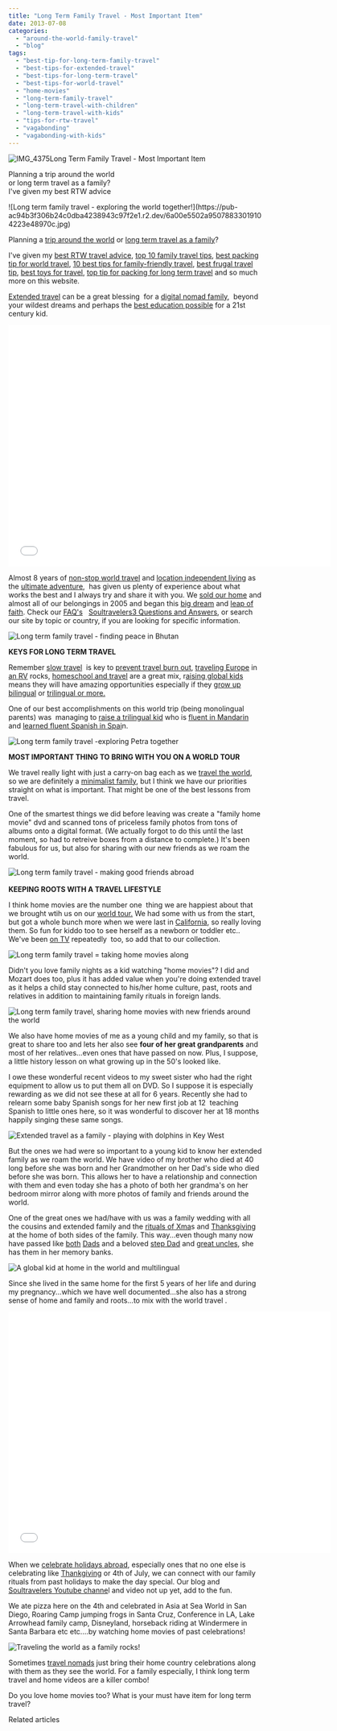 ```yaml
---
title: "Long Term Family Travel - Most Important Item"
date: 2013-07-08
categories: 
  - "around-the-world-family-travel"
  - "blog"
tags: 
  - "best-tip-for-long-term-family-travel"
  - "best-tips-for-extended-travel"
  - "best-tips-for-long-term-travel"
  - "best-tips-for-world-travel"
  - "home-movies"
  - "long-term-family-travel"
  - "long-term-travel-with-children"
  - "long-term-travel-with-kids"
  - "tips-for-rtw-travel"
  - "vagabonding"
  - "vagabonding-with-kids"
---
```


![IMG_4375](https://pub-ac94b3f306b24c0dba4238943c97f2e1.r2.dev/6a00e5502a950788330192abeb55c7970d.jpg)Long Term Family Travel - 
Most Important Item  
  
Planning a trip around the world  
or long term travel as a family?  
I've given my best RTW advice

<!--more--> ![Long term family travel - exploring the world together!](https://pub-ac94b3f306b24c0dba4238943c97f2e1.r2.dev/6a00e5502a95078833019104223e48970c.jpg)  
  
  
Planning a [trip around the world](https://pub-ac94b3f306b24c0dba4238943c97f2e1.r2.dev/2012/12/around-the-world-family-travel.html "trip around the world") or [long term travel as a family](https://pub-ac94b3f306b24c0dba4238943c97f2e1.r2.dev/2010/03/long-term-family-travel-homeschool-roadschool-world-school-digitalnomad-lifestyle-design-virtual-.html "long term travel as a family")?  
  
I've given my [best RTW travel advice](https://pub-ac94b3f306b24c0dba4238943c97f2e1.r2.dev/2012/12/-around-the-world-travel-best-advice.html "best around the world travel advice"), [top 10 family travel tips](https://pub-ac94b3f306b24c0dba4238943c97f2e1.r2.dev/2008/05/top-10-family-t.html "top 10 family travel tips"), [best packing tip for world travel](https://pub-ac94b3f306b24c0dba4238943c97f2e1.r2.dev/2012/08/best-packing-tip-for-world-travel.html "best packing tip for world travel"), [10 best tips for family-friendly travel](https://pub-ac94b3f306b24c0dba4238943c97f2e1.r2.dev/2010/02/15-best-tips-for-family-friendly-travel-airplanes-airports-vacation-roadtrips-long-term-family-trave.html "best tips for family friendly travel"), [best frugal travel tip](https://pub-ac94b3f306b24c0dba4238943c97f2e1.r2.dev/2013/02/minimalist-family-frugal-tip-omg.html "best frugal travel tip"), [best toys for travel](https://pub-ac94b3f306b24c0dba4238943c97f2e1.r2.dev/2011/09/best-toys-for-travel-.html "best toys for travel"), [top tip for packing for long term travel](https://pub-ac94b3f306b24c0dba4238943c97f2e1.r2.dev/2013/03/top-travel-tip-for-long-term-travel.html "top tips for packing long term travel") and so much more on this website.  
  
[Extended travel](https://pub-ac94b3f306b24c0dba4238943c97f2e1.r2.dev/2008/06/how-to-do-exten.html "extended travel") can be a great blessing  for a [digital nomad family](https://pub-ac94b3f306b24c0dba4238943c97f2e1.r2.dev/2009/04/how-to-travel-the-world-as-a-digital-nomad-family.html "digital nomad family"),  beyond your wildest dreams and perhaps the [best education possible](https://pub-ac94b3f306b24c0dba4238943c97f2e1.r2.dev/2013/01/world-school-education-at-its-best-.html/ "best education for 21st century kids") for a 21st century kid.  
  

<iframe src="//www.youtube.com/embed/L1AspeNfcGE?rel=0" frameborder="0" height="480" width="640"></iframe>

  
  
Almost 8 years of [non-stop world travel](https://pub-ac94b3f306b24c0dba4238943c97f2e1.r2.dev/2012/01/amazing-family-world-tour.html "non-stop world travel") and [location independent living](https://pub-ac94b3f306b24c0dba4238943c97f2e1.r2.dev/2010/05/globe-trotting-location-independent-kids-friends-perpetual-travelers-tck-long-term-family-travel-.html "location independent living") as the [ultimate adventure](https://pub-ac94b3f306b24c0dba4238943c97f2e1.r2.dev/2011/02/kids-friends-travel-on-the-ultimate-family-adventure.html "ultimate family adventure"),  has given us plenty of experience about what works the best and I always try and share it with you. We [sold our home](https://pub-ac94b3f306b24c0dba4238943c97f2e1.r2.dev/2006/08/home-and-hous-1.html "sold our dream home") and almost all of our belongings in 2005 and began this [big dream](https://pub-ac94b3f306b24c0dba4238943c97f2e1.r2.dev/2010/06/early-retirement-perpetual-travel-radical-early-retirement-with-kids-rtw-family-travel-multiyear.html "retire early and travel") and [leap of faith](https://pub-ac94b3f306b24c0dba4238943c97f2e1.r2.dev/2006/08/leap-of-faith.html "Leap of faith"). Check our [FAQ's](https://pub-ac94b3f306b24c0dba4238943c97f2e1.r2.dev/faqs.html "FAQ soultravelers3")   [Soultravelers3 Questions and Answers](https://pub-ac94b3f306b24c0dba4238943c97f2e1.r2.dev/2009/06/questions-answers-about-soultravelers3-family-travel.html "soultravelers3 questions and answers about family travel"), or search our site by topic or country, if you are looking for specific information.  
  
![Long term family travel - finding peace in Bhutan](https://pub-ac94b3f306b24c0dba4238943c97f2e1.r2.dev/6a00e5502a950788330192abebb889970d.jpg)  
  
**KEYS FOR LONG TERM TRAVEL**  
  
Remember [slow travel](https://pub-ac94b3f306b24c0dba4238943c97f2e1.r2.dev/2011/11/slow-travel.html "slow travel tips")  is key to [prevent travel burn out](https://pub-ac94b3f306b24c0dba4238943c97f2e1.r2.dev/2011/08/how-to-prevent-travel-burnout.html "prevents travel burn out"), [traveling Europe](https://pub-ac94b3f306b24c0dba4238943c97f2e1.r2.dev/2012/02/5-best-european-family-vacations.html "best european family vacations") in [an RV](https://pub-ac94b3f306b24c0dba4238943c97f2e1.r2.dev/2010/05/camping-europe-in-a-motorhome-rv-5-best-sites-roadtrip-europe-family-travel-budget-best-price.html "camping europe in a motorhome or rv or campervan") rocks, [homeschool and travel](https://pub-ac94b3f306b24c0dba4238943c97f2e1.r2.dev/2010/04/family-travel-homeschool-education-global-students-lifestyle-design-location-independent-4hww-around.html "homeschool and travel") are a great mix, r[aising global kids](https://pub-ac94b3f306b24c0dba4238943c97f2e1.r2.dev/2011/07/how-to-and-why-raise-a-global-kid.html "raising global kids") means they will have amazing opportunities especially if they [grow up bilingual](https://pub-ac94b3f306b24c0dba4238943c97f2e1.r2.dev/2013/04/growing-up-bilingual-or-trilingual.html "growing up bilingual") or [trilingual or more.](https://pub-ac94b3f306b24c0dba4238943c97f2e1.r2.dev/2011/06/how-to-raise-a-bilingual-or-multi-lingual-child.html "how to raise a multilingual child")  
  
One of our best accomplishments on this world trip (being monolingual parents) was  managing to [raise a trilingual kid](https://pub-ac94b3f306b24c0dba4238943c97f2e1.r2.dev/2013/01/raising-a-bilingual-child-or-trilingual.html "raising a bilingual or trilingual child") who is [fluent in Mandarin](https://pub-ac94b3f306b24c0dba4238943c97f2e1.r2.dev/2013/06/fluent-mandarin.html "fluent in mandarin") and [learned fluent Spanish in Spai](https://pub-ac94b3f306b24c0dba4238943c97f2e1.r2.dev/2013/05/learning-spanish-in-spain.html "learning spanish in spain")n.  
  
![Long term family travel -exploring Petra together](https://pub-ac94b3f306b24c0dba4238943c97f2e1.r2.dev/6a00e5502a9507883301910422acc2970c.jpg)  
  
**MOST IMPORTANT THING TO BRING WITH YOU ON A WORLD TOUR**  
  
We travel really light with just a carry-on bag each as we [travel the world](https://pub-ac94b3f306b24c0dba4238943c97f2e1.r2.dev/2012/04/best-friends-around-the-world-traveling-with-school-age-kids.html "travel the world with kids"), so we are definitely a [minimalist family](https://pub-ac94b3f306b24c0dba4238943c97f2e1.r2.dev/2011/08/minimalist-living-family-travel-lifestyle-books.html "minimalist family"), but I think we have our priorities straight on what is important. That might be one of the best lessons from travel.  
  
One of the smartest things we did before leaving was create a "family home movie" dvd and scanned tons of priceless family photos from tons of albums onto a digital format. (We actually forgot to do this until the last moment, so had to retreive boxes from a distance to complete.) It's been fabulous for us, but also for sharing with our new friends as we roam the world.  
  
![Long term family travel - making good friends abroad](https://pub-ac94b3f306b24c0dba4238943c97f2e1.r2.dev/6a00e5502a9507883301901e2c91cf970b.jpg)  
   
**KEEPING ROOTS WITH A TRAVEL LIFESTYLE**  
  
I think home movies are the number one  thing we are happiest about that we brought wtih us on our [world tour.](https://pub-ac94b3f306b24c0dba4238943c97f2e1.r2.dev/2010/08/around-the-world-with-kids-extended-travel-long-term-travel-families-and-friends.html "family world trip with kids") We had some with us from the start, but got a whole bunch more when we were last in [California](https://pub-ac94b3f306b24c0dba4238943c97f2e1.r2.dev/2012/08/top-10-california-destinations.html "top california destinations"), so really loving them. So fun for kiddo too to see herself as a newborn or toddler etc.. We've been [on TV](https://pub-ac94b3f306b24c0dba4238943c97f2e1.r2.dev/2013/06/how-to-get-on-tv.html "how to get on tv") repeatedly  too, so add that to our collection.  
  
![Long term family travel = taking home movies along](https://pub-ac94b3f306b24c0dba4238943c97f2e1.r2.dev/6a00e5502a9507883301901e2cb399970b.jpg)  
  
Didn't you love family nights as a kid watching "home movies"? I did and Mozart does too, plus it has added value when you're doing extended travel as it helps a child stay connected to his/her home culture, past, roots and relatives in addition to maintaining family rituals in foreign lands.  
  
![Long term family travel, sharing home movies with new friends around the world](https://pub-ac94b3f306b24c0dba4238943c97f2e1.r2.dev/6a00e5502a9507883301910422b935970c.jpg)  
  
  
We also have home movies of me as a young child and my family, so that is great to share too and lets her also see **four of her great grandparents** and most of her relatives...even ones that have passed on now. Plus, I suppose, a little history lesson on what growing up in the 50's looked like.  
  
I owe these wonderful recent videos to my sweet sister who had the right equipment to allow us to put them all on DVD. So I suppose it is especially rewarding as we did not see these at all for 6 years. Recently she had to relearn some baby Spanish songs for her new first job at 12  teaching Spanish to little ones here, so it was wonderful to discover her at 18 months happily singing these same songs.  
  
![Extended travel as a family - playing with dolphins in Key West](https://pub-ac94b3f306b24c0dba4238943c97f2e1.r2.dev/6a00e5502a950788330192abebd4b7970d.jpg)  
  
But the ones we had were so important to a young kid to know her extended family as we roam the world. We have video of my brother who died at 40 long before she was born and her Grandmother on her Dad's side who died before she was born. This allows her to have a relationship and connection with them and even today she has a photo of both her grandma's on her bedroom mirror along with more photos of family and friends around the world.  
  
One of the great ones we had/have with us was a family wedding with all the cousins and extended family and the [rituals of Xma](https://pub-ac94b3f306b24c0dba4238943c97f2e1.r2.dev/2011/11/home-for-the-holidays.html "home for the holidays")s and [Thanksgiving](https://pub-ac94b3f306b24c0dba4238943c97f2e1.r2.dev/2009/11/thanksgiving-blessings-in-spain-.html "Thanksgiving abroad") at the home of both sides of the family. This way...even though many now have passed like [both](https://pub-ac94b3f306b24c0dba4238943c97f2e1.r2.dev/2012/05/what-i-learned-from-my-father.html "what I learned from my dad") [Dads](https://pub-ac94b3f306b24c0dba4238943c97f2e1.r2.dev/2010/06/good-bye-dad-grandpa-family-death-afar-while-traveling-abroad.html "dads dying") and a beloved [step Dad](https://pub-ac94b3f306b24c0dba4238943c97f2e1.r2.dev/2010/12/mourning-while-traveling-tribute-to-al-grief-and-travel-deathdying-at-a-distance.html "mourning while traveling") and [great uncles](https://pub-ac94b3f306b24c0dba4238943c97f2e1.r2.dev/2006/10/good-bye-uncle.html "great uncle"), she has them in her memory banks.  
  
![A global kid at home in the world and multilingual](https://pub-ac94b3f306b24c0dba4238943c97f2e1.r2.dev/6a00e5502a9507883301901e2ca118970b.jpg)  
  
Since she lived in the same home for the first 5 years of her life and during my pregnancy...which we have well documented...she also has a strong sense of home and family and roots...to mix with the world travel .  
  

<iframe src="//www.youtube.com/embed/hxBFv5AAxhw?rel=0" frameborder="0" height="480" width="640"></iframe>

  
  
When we [celebrate holidays abroad](https://pub-ac94b3f306b24c0dba4238943c97f2e1.r2.dev/2009/12/how-to-enjoy-family-travel-abroad-at-christmas-digital-nomad-4hww-extended-travel-holidays.html "celebrate christmas abroad "), especially ones that no one else is celebrating like [Thankgiving](https://pub-ac94b3f306b24c0dba4238943c97f2e1.r2.dev/2010/11/first-thanksgiving-in-asia.html "Thanksgiving in Asia") or 4th of July, we can connect with our family rituals from past holidays to make the day special. Our blog and [Soultravelers Youtube channe](http://www.youtube.com/user/soultravelers3 "soultravelers3 youtube channel")l and video not up yet, add to the fun.  
  
We ate pizza here on the 4th and celebrated in Asia at Sea World in San Diego, Roaring Camp jumping frogs in Santa Cruz, Conference in LA, Lake Arrowhead family camp, Disneyland, horseback riding at Windermere in Santa Barbara etc etc....by watching home movies of past celebrations!  
  
![Traveling the world as a family rocks!](https://pub-ac94b3f306b24c0dba4238943c97f2e1.r2.dev/6a00e5502a9507883301910422db29970c.jpg)  
  
Sometimes [travel nomads](https://pub-ac94b3f306b24c0dba4238943c97f2e1.r2.dev/2012/11/digital-nomad-global-kid-tv-stories.html "travel nomads") just bring their home country celebrations along with them as they see the world. For a family especially, I think long term travel and home videos are a killer combo!  
  
Do you love home movies too? What is your must have item for long term travel?  

Related articles

